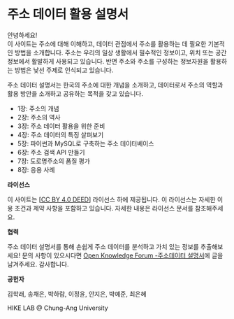 # 주소 데이터 활용 설명서

안녕하세요!  
이 사이트는 주소에 대해 이해하고, 데이터 관점에서 주소를 활용하는 데 필요한 기본적인 방법을 소개합니다.
주소는 우리의 일상 생활에서 필수적인 정보이고, 위치 또는 공간정보에서 활발하게 사용되고 있습니다. 반면 주소와 주소를 구성하는 정보자원을 활용하는 방법은 낯선 주제로 인식되고 있습니다.

주소 데이터 설명서는 한국의 주소에 대한 개념을 소개하고, 데이터로서 주소의 역할과 활용 방안을 소개하고 공유하는 목적을 갖고 있습니다.

- 1장: 주소의 개념
- 2장: 주소의 역사
- 3장: 주소 데이터 활용을 위한 준비
- 4장: 주소 데이터의 특징 살펴보기
- 5장: 파이썬과 MySQL로 구축하는 주소 데이터베이스
- 6장: 주소 검색 API 만들기
- 7장: 도로명주소의 품질 평가
- 8장: 응용 사례

**라이선스**

이 사이트는 [[CC BY 4.0 DEED](https://creativecommons.org/licenses/by/4.0/)] 라이선스 하에 제공됩니다. 이 라이선스는 자세한 이용 조건과 제약 사항을 포함하고 있습니다. 자세한 내용은 라이선스 문서를 참조해주세요.

**협력**

주소 데이터 설명서를 통해 손쉽게 주소 데이터를 분석하고 가치 있는 정보를 추출해보세요! 문의 사항이 있으시다면 [Open Knowledge Forum -주소데이터 설명서](https://forum.datahub.kr/c/19-category/19)에 글을 남겨주세요. 감사합니다.

**공헌자**

김학래, 송채은, 박하람, 이정윤, 안지은, 박예준, 최은혜

HIKE LAB @ Chung-Ang University
